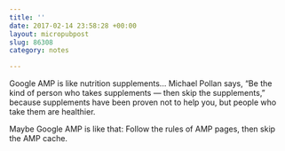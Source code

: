 ```yaml
---
title: ''
date: 2017-02-14 23:58:28 +00:00
layout: micropubpost
slug: 86308
category: notes

---
```

Google AMP is like nutrition supplements... Michael Pollan says, “Be the kind of person who takes supplements — then skip the supplements,” because supplements have been proven not to help you, but people who take them are healthier.

Maybe Google AMP is like that: Follow the rules of AMP pages, then skip the AMP cache.
